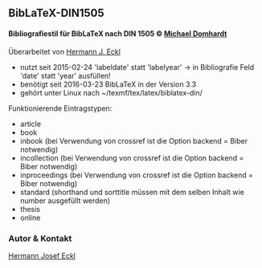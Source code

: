 ## BibLaTeX-DIN1505

#### Bibliografiestil für BibLaTeX nach DIN 1505 &copy; [Michael Domhardt](https://github.com/domhardt/BibLaTeX-DIN1505)

Überarbeitet von [Hermann J. Eckl](https://regenpfeifer.net/)

- nutzt seit 2015-02-24 'labeldate' statt 'labelyear' &rarr; in Bibliografie Feld 'date' statt 'year' ausfüllen!
- benötigt seit 2016-03-23 BibLaTeX in der Version 3.3
- gehört unter Linux nach ~/texmf/tex/latex/biblatex-din/

Funktionierende Eintragstypen:

- article
- book
- inbook (bei Verwendung von crossref ist die Option backend = Biber notwendig)
- incollection (bei Verwendung von crossref ist die Option backend = Biber notwendig)
- inproceedings (bei Verwendung von crossref ist die Option backend = Biber notwendig)
- standard (shorthand und sorttitle müssen mit dem selben Inhalt wie number ausgefüllt werden)
- thesis
- online

### Autor & Kontakt

[Hermann Josef Eckl](https://regenpfeifer.net/kontakt/)
